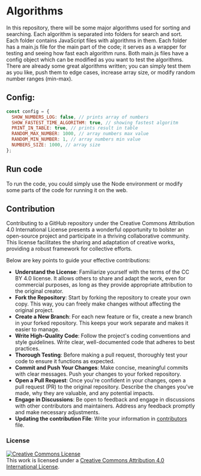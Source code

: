 # Algorithms

In this repository, there will be some major algorithms used for sorting and searching. Each algorithm is separated into folders for search and sort. Each folder contains JavaScript files with algorithms in them. Each folder has a main.js file for the main part of the code; it serves as a wrapper for testing and seeing how fast each algorithm runs. Both main.js files have a config object which can be modified as you want to test the algorithms. There are already some great algorithms written; you can simply test them as you like, push them to edge cases, increase array size, or modify random number ranges (min-max).

## Config:

```js
const config = {
  SHOW_NUMBERS_LOG: false, // prints array of numbers
  SHOW_FASTEST_TIME_ALGORITHM: true, // showing fastest algoritm
  PRINT_IN_TABLE: true, // prints result in table
  RANDOM_MAX_NUMBER: 1000, // array numbers max value
  RANDOM_MIN_NUMBER: 1, // array numbers min value
  NUMBERS_SIZE: 1000, // array size
};
```

## Run code

To run the code, you could simply use the Node environment or modify some parts of the code for running it on the web.

## Contribution

Contributing to a GitHub repository under the Creative Commons Attribution 4.0 International License presents a wonderful opportunity to bolster an open-source project and participate in a thriving collaborative community. This license facilitates the sharing and adaptation of creative works, providing a robust framework for collective efforts.
<br>

Below are key points to guide your effective contributions:

- <b>Understand the License</b>: Familiarize yourself with the terms of the CC BY 4.0 license. It allows others to share and adapt the work, even for commercial purposes, as long as they provide appropriate attribution to the original creator.
- <b>Fork the Repository</b>: Start by forking the repository to create your own copy. This way, you can freely make changes without affecting the original project.
- <b>Create a New Branch</b>: For each new feature or fix, create a new branch in your forked repository. This keeps your work separate and makes it easier to manage.
- <b>Write High-Quality Code</b>: Follow the project's coding conventions and style guidelines. Write clear, well-documented code that adheres to best practices.
- <b>Thorough Testing</b>: Before making a pull request, thoroughly test your code to ensure it functions as expected.
- <b>Commit and Push Your Changes</b>: Make concise, meaningful commits with clear messages. Push your changes to your forked repository.
- <b>Open a Pull Request</b>: Once you're confident in your changes, open a pull request (PR) to the original repository. Describe the changes you've made, why they are valuable, and any potential impacts.
- <b>Engage in Discussions</b>: Be open to feedback and engage in discussions with other contributors and maintainers. Address any feedback promptly and make necessary adjustments.
- <b>Updating the contribution File</b>: Write your information in [contributors](https://github.com/KostaD02/algorithms/blob/main/contributors.md) file.

### License

<a rel="license" href="http://creativecommons.org/licenses/by/4.0/"><img alt="Creative Commons License" style="border-width:0" src="https://i.creativecommons.org/l/by/4.0/88x31.png" /></a><br />This work is licensed under a <a rel="license" href="http://creativecommons.org/licenses/by/4.0/">Creative Commons Attribution 4.0 International License</a>.